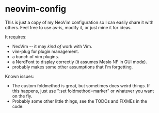 # neovim-config

This is just a copy of my NeoVim configuration so I can easily share it with others. Feel free to use as-is, modify it, or just mine it for ideas.

It requires:
- NeoVim -- it may *kind of* work with Vim.
- vim-plug for plugin management.
- a bunch of vim plugins.
- a NerdFont to display correctly (it assumes Meslo NF in GUI mode).
- probably makes some other assumptions that I'm forgetting.

Known issues:
- The custom foldmethod is great, but sometimes does weird things. If this happens, just use ":set foldmethod=marker" or whatever you want on the fly.
- Probably some other little things, see the TODOs and FIXMEs in the code.
